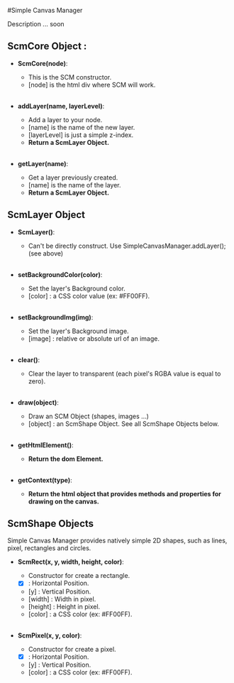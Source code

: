 #Simple Canvas Manager

Description ... soon

ScmCore Object : 
----------------

* <B>ScmCore(node)</B>:
    * This is the SCM constructor.
    * [node] is the html div where SCM will work.<br /><br />


* <B>addLayer(name, layerLevel)</B>:
    * Add a layer to your node.
    * [name] is the name of the new layer.
    * [layerLevel] is just a simple z-index.
    * <B>Return a ScmLayer Object.</B><br /><br />
    

* <B>getLayer(name)</B>:
    * Get a layer previously created.
    * [name] is the name of the layer.
    * <B>Return a ScmLayer Object.</B>
    
ScmLayer Object
---------------

* <B>ScmLayer()</B>:
    * Can't be directly construct. Use SimpleCanvasManager.addLayer(); (see above)<br /><br />
    

* <B>setBackgroundColor(color)</B>:
    * Set the layer's Background color.
    * [color] : a CSS color value (ex: #FF00FF).<br /><br />


* <B>setBackgroundImg(img)</B>:
    * Set the layer's Background image.
    * [image] : relative or absolute url of an image.<br /><br />
    

* <B>clear()</B>:
    * Clear the layer to transparent (each pixel's RGBA value is equal to zero).<br /><br />
    
    
* <B>draw(object)</B>:
    * Draw an SCM Object (shapes, images ...)
    * [object] : an ScmShape Object. See all ScmShape Objects below.<br /><br />
    
        
* <B>getHtmlElement()</B>:
    * <B>Return the dom Element.</B><br /><br />


* <B>getContext(type)</B>:
    * <B>Return the html object that provides methods and properties for drawing on the canvas.</B>
    
ScmShape Objects
----------------

Simple Canvas Manager provides natively simple 2D shapes, such as lines, pixel, rectangles and circles.

* <B>ScmRect(x, y, width, height, color)</B>:
    * Constructor for create a rectangle.
    * [x] : Horizontal Position.
    * [y] : Vertical Position.
    * [width] : Width in pixel.
    * [height] : Height in pixel.
    * [color] : a CSS color (ex: #FF00FF).<br /><br />
    
      
* <B>ScmPixel(x, y, color)</B>:
    * Constructor for create a pixel.
    * [x] : Horizontal Position.
    * [y] : Vertical Position.
    * [color] : a CSS color (ex: #FF00FF).<br /><br />
    
    
    
